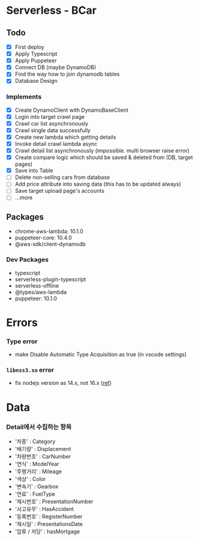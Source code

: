 # Serverless - BCar

## Todo
- [x] First deploy
- [x] Apply Typescript
- [x] Apply Puppeteer
- [x] Connect DB (maybe DynamoDB)
- [x] Find the way how to join dynamodb tables
- [x] Database Design
### Implements
- [x] Create DynamoClient with DynamoBaseClient 
- [x] Login into target crawl page
- [x] Crawl car list asynchronously
- [x] Crawl single data successfully
- [x] Create new lambda which getting details
- [x] Invoke detail crawl lambda async
- [x] Crawl detail list asynchronously (impossible. multi browser raise error)
- [x] Create compare logic which should be saved & deleted from (DB, target pages)
- [x] Save into Table
- [ ] Delete non-selling cars from database
- [ ] Add price attribute into saving data (this has to be updated always)
- [ ] Save target upload page's accounts
- [ ] ...more

## Packages
- chrome-aws-lambda: 10.1.0
- puppeteer-core: 10.4.0
- @aws-sdk/client-dynamodb
### Dev Packages
- typescript
- serverless-plugin-typescript
- serverless-offline
- @types/aws-lambda
- puppeteer: 10.1.0

# Errors
### Type error
- make Disable Automatic Type Acquisition as true (in vscode settings)
### `libnss3.so` error
- fix nodejs version as 14.x, not 16.x ([ref](https://github.com/alixaxel/chrome-aws-lambda/issues/164#issuecomment-1126808120))


# Data
### Detail에서 수집하는 항목
- '차종' : Category
- '배기량' : Displacement
- '차량번호' : CarNumber
- '연식' : ModelYear
- '주행거리' : Mileage
- '색상' : Color
- '변속기' : Gearbox
- '연료' : FuelType
- '제시번호' : PresentationNumber
- '사고유무' : HasAccident
- '등록번호' : RegisterNumber
- '제시일' : PresentationsDate
- '압류 / 저당' : hasMortgage
